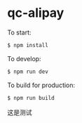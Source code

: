 # qc-alipay

To start:

```bash
$ npm install
```

To develop:

```bash
$ npm run dev
```



To build for production:

```bash
$ npm run build
```
这是测试